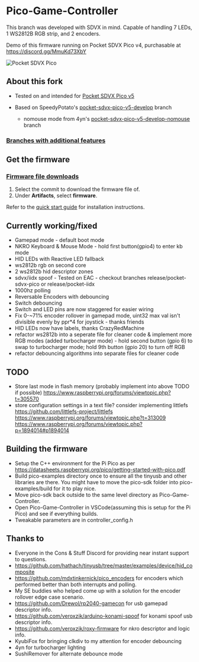 # Pico-Game-Controller

This branch was developed with SDVX in mind. Capable of handling 7 LEDs, 1 WS2812B RGB strip, and 2 encoders.

Demo of this firmware running on Pocket SDVX Pico v4, purchasable at https://discord.gg/MmuKd73XbY

![Pocket SDVX Pico](demo.gif)

## About this fork

- Tested on and intended for [Pocket SDVX Pico v5](https://www.speedylabs.us/product/pocket-sdvx-pico-assembled/)

- Based on SpeedyPotato's [pocket-sdvx-pico-v5-develop](https://github.com/speedypotato/Pico-Game-Controller/tree/release/pocket-sdvx-pico-v5-develop) branch
  - nomouse mode from 4yn's [pocket-sdvx-pico-v5-develop-nomouse](https://github.com/4yn/Pico-Game-Controller/tree/release/pocket-sdvx-pico-v5-develop-nomouse) branch

### [Branches with additional features](https://github.com/SBence/Pico-Game-Controller/branches)

## Get the firmware

### [Firmware file downloads](https://github.com/SBence/Pico-Game-Controller/actions/workflows/build-firmware.yml)

1. Select the commit to download the firmware file of.
2. Under **Artifacts**, select **firmware**.

Refer to the [quick start guide](https://docs.google.com/document/d/1D9CUx3U4uje8LoN8qtBFXIQEj6s7Rs03GC2eq-TACfs) for installation instructions.

## Currently working/fixed

- Gamepad mode - default boot mode
- NKRO Keyboard & Mouse Mode - hold first button(gpio4) to enter kb mode
- HID LEDs with Reactive LED fallback
- ws2812b rgb on second core
- 2 ws2812b hid descriptor zones
- sdvx/iidx spoof - Tested on EAC - checkout branches release/pocket-sdvx-pico or release/pocket-iidx
- 1000hz polling
- Reversable Encoders with debouncing
- Switch debouncing
- Switch and LED pins are now staggered for easier wiring
- Fix 0-~71% encoder rollover in gamepad mode, uint32 max val isn't divisible evenly by ppr\*4 for joystick - thanks friends
- HID LEDs now have labels, thanks CrazyRedMachine
- refactor ws2812b into a seperate file for cleaner code & implement more RGB modes (added turbocharger mode) - hold second button (gpio 6) to swap to turbocharger mode; hold 9th button (gpio 20) to turn off RGB
- refactor debouncing algorithms into separate files for cleaner code

## TODO

- Store last mode in flash memory (probably implement into above TODO if possible) https://www.raspberrypi.org/forums/viewtopic.php?t=305570
- store configuration settings in a text file? consider implementing littlefs https://github.com/littlefs-project/littlefs https://www.raspberrypi.org/forums/viewtopic.php?t=313009 https://www.raspberrypi.org/forums/viewtopic.php?p=1894014#p1894014

## Building the firmware

- Setup the C++ environment for the Pi Pico as per https://datasheets.raspberrypi.org/pico/getting-started-with-pico.pdf
- Build pico-examples directory once to ensure all the tinyusb and other libraries are there. You might have to move the pico-sdk folder into pico-examples/build for it to play nice.
- Move pico-sdk back outside to the same level directory as Pico-Game-Controller.
- Open Pico-Game-Controller in VSCode(assuming this is setup for the Pi Pico) and see if everything builds.
- Tweakable parameters are in controller_config.h

## Thanks to

- Everyone in the Cons & Stuff Discord for providing near instant support to questions.
- https://github.com/hathach/tinyusb/tree/master/examples/device/hid_composite
- https://github.com/mdxtinkernick/pico_encoders for encoders which performed better than both interrupts and polling.
- My SE buddies who helped come up with a solution for the encoder rollover edge case scenario.
- https://github.com/Drewol/rp2040-gamecon for usb gamepad descriptor info.
- https://github.com/veroxzik/arduino-konami-spoof for konami spoof usb descriptor info.
- https://github.com/veroxzik/roxy-firmware for nkro descriptor and logic info.
- KyubiFox for bringing clkdiv to my attention for encoder debouncing
- 4yn for turbocharger lighting
- SushiRemover for alternate debounce mode
